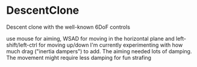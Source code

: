 # DescentClone
Descent clone with the well-known 6DoF controls

use mouse for aiming, WSAD for moving in the horizontal plane and left-shift/left-ctrl for moving up/down
I'm currently experimenting with how much drag ("inertia dampers") to add. The aiming needed lots of damping. The movement might require less damping for fun strafing
